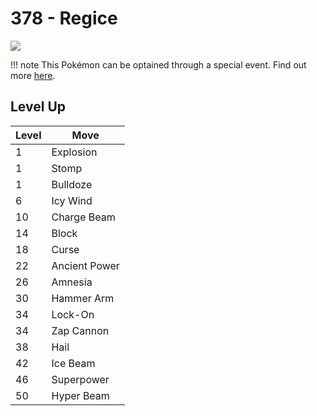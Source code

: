 # 378 - Regice
![][378]

!!! note
    This Pokémon can be optained through a special event. Find out more [here](../../special_events/#regice).

## Level Up

Level | Move
---   | ---
  1   | Explosion
  1   | Stomp
  1   | Bulldoze
  6   | Icy Wind
 10   | Charge Beam
 14   | Block
 18   | Curse
 22   | Ancient Power
 26   | Amnesia
 30   | Hammer Arm
 34   | Lock-On
 34   | Zap Cannon
 38   | Hail
 42   | Ice Beam
 46   | Superpower
 50   | Hyper Beam



[378]: ../img/pokemon/378.png
